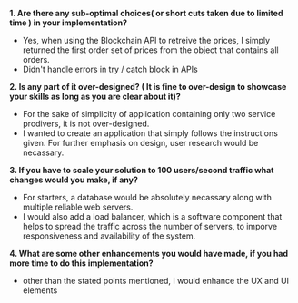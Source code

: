 
**1. Are there any sub-optimal choices( or short cuts taken due to limited time ) in your implementation?**
- Yes, when using the Blockchain API to retreive the prices, I simply returned the first order set of prices from the object that contains all orders.
- Didn't handle errors in try / catch block in APIs


**2. Is any part of it over-designed? ( It is fine to over-design to showcase your skills as long as you are clear about it)?**
- For the sake of simplicity of application containing only two service prodivers, it is not over-designed. 
- I wanted to create an application that simply follows the instructions given. For further emphasis on design, user research would be necassary.  

**3. If you have to scale your solution to 100 users/second traffic what changes would you make, if any?**
- For starters, a database would be absolutely necassary along with multiple reliable web servers.
- I would also add a load balancer, which is a software component that helps to spread the traffic across the number of servers, to imporve responsiveness and
    availability of the system.
    
**4. What are some other enhancements you would have made, if you had more time to do this implementation?**
- other than the stated points mentioned, I would enhance the UX and UI elements
